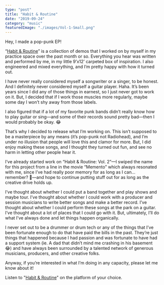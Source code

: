 ```yaml
---
type: "post"
title: "Habit & Routine"
date: "2019-09-24"
category: "music"
featuredImage: "./images/Vol-1-Small.png"
---
```


Hey, I made a pop-punk EP!

“[Habit & Routine](https://artist.landr.com/music/628810708741)” is a collection of demos that I worked on by myself in my practice space over the past month or so. Everything you hear was written and performed by me, in my little 9’x12’ carpeted box of inspiration. I also engineered and mixed everything, and I’m pretty happy with how it turned out.

I have never really considered myself a songwriter or a singer, to be honest. And I definitely never considered myself a guitar player. Haha. It’s been years since I did any of those things in earnest, so I just never got to work on it. But, I decided that if I work those muscles more regularly, maybe some day I won’t shy away from those labels.

I also figured that if a lot of my favorite punk bands didn’t really know how to play guitar or sing—and some of their records sound pretty bad—then I would probably be okay. 😂

That’s why I decided to release what I’m working on. This isn’t supposed to be a masterpiece by any means (it’s pop-punk not Radiohead), and I’m under no illusion that people will love this and clamor for more. But, I did enjoy making these songs, and I thought they turned out fun, and see no harm in letting other people hear it.

I’ve already started work on “Habit & Routine: Vol. 2”—I swiped the name for this project from a line in the movie “Memento” which always resonated with me, since I’ve had really poor memory for as long as I can… remember? 🤔—and hope to continue putting stuff out for as long as the creative drive holds up.

I’ve thought about whether I could put a band together and play shows and maybe tour. I’ve thought about whether I could work with a producer and session musicians to write better songs and make a better record. I’ve thought about whether I could perform these songs at the park on a guitar. I’ve thought about a lot of places that I could go with it. But, ultimately, I’ll do what I’ve always done and let things happen organically.

I never set out to be a drummer or drum tech or any of the things that I’ve been fortunate enough to do that have paid the bills in the past. They’re just things that happened because I had passion and was fortunate to have had a support system (ie. A dad that didn’t mind me crashing in his basement 😂) and have always been surrounded by a talented network of generous musicians, producers, and other creative folks.

Anyway, if you’re interested in what I’m doing in any capacity, please let me know about it!

Listen to "[Habit & Routine](https://artist.landr.com/music/628810708741)" on the platform of your choice.
